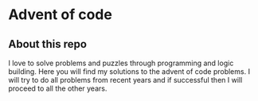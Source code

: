 # Advent of code

## About this repo

I love to solve problems and puzzles through programming and logic building. Here you will find my solutions to the advent of code problems. I will try to do all problems from recent years and if successful then I will proceed to all the other years.
